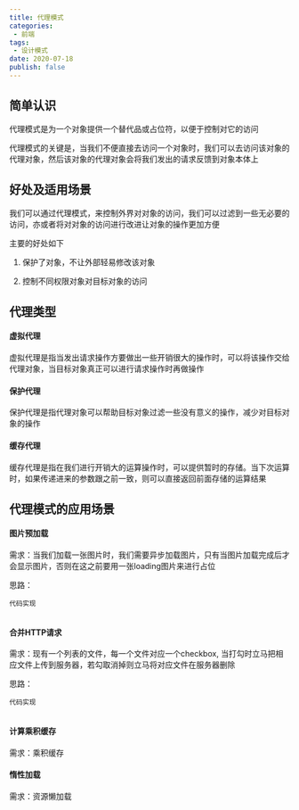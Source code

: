 ```yaml
---
title: 代理模式
categories:
 - 前端
tags:
 - 设计模式
date: 2020-07-18
publish: false
---
```


## 简单认识

代理模式是为一个对象提供一个替代品或占位符，以便于控制对它的访问

代理模式的关键是，当我们不便直接去访问一个对象时，我们可以去访问该对象的代理对象，然后该对象的代理对象会将我们发出的请求反馈到对象本体上

## 好处及适用场景

我们可以通过代理模式，来控制外界对对象的访问，我们可以过滤到一些无必要的访问，亦或者将对对象的访问进行改进让对象的操作更加方便

主要的好处如下

1. 保护了对象，不让外部轻易修改该对象

2. 控制不同权限对象对目标对象的访问

## 代理类型

#### 虚拟代理

虚拟代理是指当发出请求操作方要做出一些开销很大的操作时，可以将该操作交给代理对象，当目标对象真正可以进行请求操作时再做操作

#### 保护代理

保护代理是指代理对象可以帮助目标对象过滤一些没有意义的操作，减少对目标对象的操作

#### 缓存代理

缓存代理是指在我们进行开销大的运算操作时，可以提供暂时的存储。当下次运算时，如果传递进来的参数跟之前一致，则可以直接返回前面存储的运算结果

## 代理模式的应用场景

#### 图片预加载

需求：当我们加载一张图片时，我们需要异步加载图片，只有当图片加载完成后才会显示图片，否则在这之前要用一张loading图片来进行占位

思路：

 `代码实现`

``` js

```

#### 合并HTTP请求

需求：现有一个列表的文件，每一个文件对应一个checkbox, 当打勾时立马把相应文件上传到服务器，若勾取消掉则立马将对应文件在服务器删除

思路：

 `代码实现`

``` js

```

#### 计算乘积缓存

需求：乘积缓存

#### 惰性加载

需求：资源懒加载
